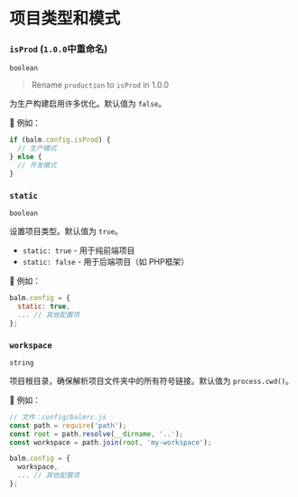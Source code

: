 # 项目类型和模式

### `isProd` (`1.0.0`中重命名)

`boolean`

> Rename `production` to `isProd` in 1.0.0

为生产构建启用许多优化。默认值为 `false`。

🌰 例如：

```js
if (balm.config.isProd) {
  // 生产模式
} else {
  // 开发模式
}
```

### `static`

`boolean`

设置项目类型。默认值为 `true`。

- `static: true`  - 用于纯前端项目
- `static: false` - 用于后端项目（如 PHP框架）

🌰 例如：

```js
balm.config = {
  static: true,
  ... // 其他配置项
};
```

### `workspace`

`string`

项目根目录，确保解析项目文件夹中的所有符号链接。默认值为 `process.cwd()`。

🌰 例如：

```js
// 文件：config/balmrc.js
const path = require('path');
const root = path.resolve(__dirname, '..');
const workspace = path.join(root, 'my-workspace');

balm.config = {
  workspace,
  ... // 其他配置项
};
```
